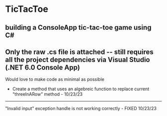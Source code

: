 # TicTacToe
building a ConsoleApp tic-tac-toe game using C#
-----
Only the raw .cs file is attached -- still requires all the project dependencies via Visual Studio (.NET 6.0 Console App)
-----
Would love to make code as minimal as possible
  - Create a method that uses an algebreic function to replace current "threeInARow" method - 10/23/23
-----
"Invalid input" exception handle is not working correctly - FIXED 10/23/23
